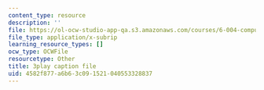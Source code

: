 ```yaml
---
content_type: resource
description: ''
file: https://ol-ocw-studio-app-qa.s3.amazonaws.com/courses/6-004-computation-structures-spring-2017/4582f877a6b63c091521040553328837_VdLJMPppocU.srt
file_type: application/x-subrip
learning_resource_types: []
ocw_type: OCWFile
resourcetype: Other
title: 3play caption file
uid: 4582f877-a6b6-3c09-1521-040553328837
---
```


